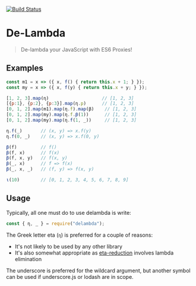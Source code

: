 [![Build Status](https://travis-ci.org/rkoeninger/delambda.svg?branch=master)](https://travis-ci.org/rkoeninger/delambda)

# De-Lambda

> De-lambda your JavaScript with ES6 Proxies!

## Examples

```javascript
const m1 = x => ({ x, f() { return this.x + 1; } });
const my = x => ({ x, f(y) { return this.x + y; } });

[1, 2, 3].map(η)                    // [1, 2, 3]
[{p:1}, {p:2}, {p:3}].map(η.p)      // [1, 2, 3]
[0, 1, 2].map(m1).map(η.f).map(β)    // [1, 2, 3]
[0, 1, 2].map(my).map(η.f.β(1))      // [1, 2, 3]
[0, 1, 2].map(my).map(η.f(1, _))     // [1, 2, 3]

η.f(_)       // (x, y) => x.f(y)
η.f(0, _)    // (x, y) => x.f(0, y)

β(f)         // f()
β(f, x)      // f(x)
β(f, x, y)   // f(x, y)
β(_, x)      // f => f(x)
β(_, x, _)   // (f, y) => f(x, y)

ι(10)        // [0, 1, 2, 3, 4, 5, 6, 7, 8, 9]
```

## Usage

Typically, all one must do to use delambda is write:

```javascript
const { η, _ } = require("delambda");
```

The Greek letter eta (`η`) is preferred for a couple of reasons:

- It's not likely to be used by any other library
- It's also somewhat appropriate as [eta-reduction][eta-reduction] involves lambda elimination

The underscore is preferred for the wildcard argument, but another symbol can be used if underscore.js or lodash are in scope.

[eta-reduction]: https://wiki.haskell.org/Eta_conversion
